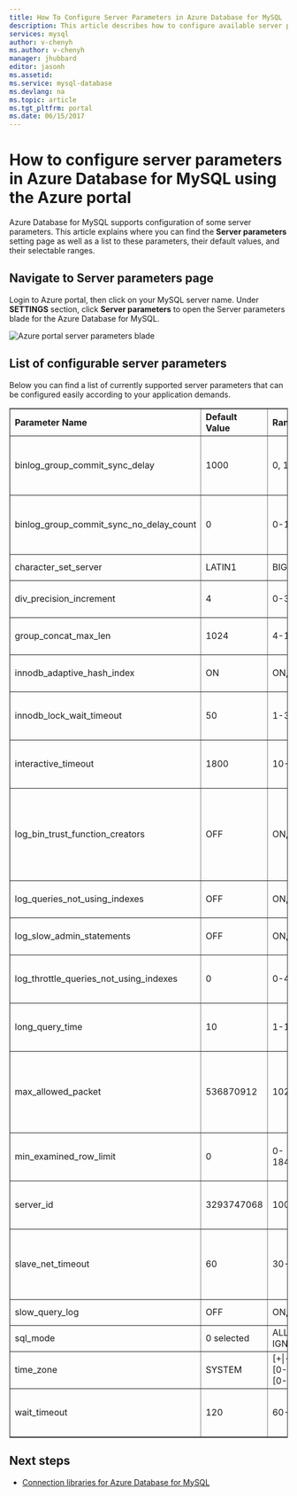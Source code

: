 ```yaml
---
title: How To Configure Server Parameters in Azure Database for MySQL | Microsoft Docs
description: This article describes how to configure available server parameters in Azure Database for MySQL using the Azure portal.
services: mysql
author: v-chenyh
ms.author: v-chenyh
manager: jhubbard
editor: jasonh
ms.assetid:
ms.service: mysql-database
ms.devlang: na
ms.topic: article
ms.tgt_pltfrm: portal
ms.date: 06/15/2017
---
```


# How to configure server parameters in Azure Database for MySQL using the Azure portal

Azure Database for MySQL supports configuration of some server parameters. This article explains where you can find the **Server parameters** setting page as well as a list to these parameters, their default values, and their selectable ranges.

## Navigate to **Server parameters** page

Login to Azure portal, then click on your MySQL server name. Under **SETTINGS** section, click **Server parameters** to open the Server parameters blade for the Azure Database for MySQL.

![Azure portal server parameters blade](./media/howto-server-parameters/auzre-portal-server-parameters.png)

## List of configurable server parameters

Below you can find a list of currently supported server parameters that can be configured easily according to your application demands.

<table width="100%" border="1" cellspacing="10" cellpadding="10">
  <th align="left"><strong>Parameter Name</strong>
    </td>
  <th align="left"><strong>Default Value</strong>
    </td>
  <th align="left"><strong>Range</strong>
    </td>
  <th align="left"><strong>Description</strong>
    </td>

  <tr>
    <td>binlog_group_commit_sync_delay</td>
    <td>1000</td>
    <td>0, 11-1000000</td>
    <td>Controls how many microseconds the binary log commit waits before synchronizing the binary log file to disk.</td>
  </tr>

  <tr>
    <td>binlog_group_commit_sync_no_delay_count</td>
    <td>0</td>
    <td>0-1000000</td>
    <td>The maximum number of transactions to wait for before aborting the current delay as specified by binlog-group-commit-sync-delay.</td>
  </tr>

  <tr>
    <td>character_set_server</td>
    <td>LATIN1</td>
    <td>BIG5, UTF8MB4, etc.</td>
    <td>Use charset_name as the default server character set.</td>
  </tr>

  <tr>
    <td>div_precision_increment</td>
    <td>4</td>
    <td>0-30</td>
    <td>Number of digits by which to increase the scale of the result of division operations.</td>
  </tr>

  <tr>
    <td>group_concat_max_len</td>
    <td>1024</td>
    <td>4-16777216</td>
    <td>Maximum allowed result length in bytes for the GROUP_CONCAT().</td>
  </tr>

  <tr>
    <td>innodb_adaptive_hash_index</td>
    <td>ON</td>
    <td>ON, OFF</td>
    <td>Whether innodb adaptive hash indexes are enabled or disabled.</td>
  </tr>

  <tr>
    <td>innodb_lock_wait_timeout</td>
    <td>50</td>
    <td>1-3600</td>
    <td>The length of time in seconds an InnoDB transaction waits for a row lock before giving up.</td>
  </tr>

  <tr>
    <td>interactive_timeout</td>
    <td>1800</td>
    <td>10-1800</td>
    <td>Number of seconds the server waits for activity on an interactive connection before closing it.</td>
  </tr>

  <tr>
    <td>log_bin_trust_function_creators</td>
    <td>OFF</td>
    <td>ON, OFF</td>
    <td>This variable applies when binary logging is enabled. It controls whether stored function creators can be trusted not to create stored functions that will cause unsafe events to be written to the binary log.</td>
  </tr>

  <tr>
    <td>log_queries_not_using_indexes</td>
    <td>OFF</td>
    <td>ON, OFF</td>
    <td>Logs queries that are expected to retrieve all rows to slow query log.</td>
  </tr>

  <tr>
    <td>log_slow_admin_statements</td>
    <td>OFF</td>
    <td>ON, OFF</td>
    <td>Include slow administrative statements in the statements written to the slow query log.</td>
  </tr>

  <tr>
    <td>log_throttle_queries_not_using_indexes</td>
    <td>0</td>
    <td>0-4294967295</td>
    <td>Limits the number of such queries per minute that can be written to the slow query log.</td>
  </tr>

  <tr>
    <td>long_query_time</td>
    <td>10</td>
    <td>1-1E+100</td>
    <td>If a query takes longer than this many seconds, the server increments the Slow_queries status variable.</td>
  </tr>

  <tr>
    <td>max_allowed_packet</td>
    <td>536870912</td>
    <td>1024-1073741824</td>
    <td>The maximum size of one packet or any generated/intermediate string, or any parameter sent by the mysql_stmt_send_long_data() C API function.</td>
  </tr>

  <tr>
    <td>min_examined_row_limit</td>
    <td>0</td>
    <td>0-18446744073709551615</td>
    <td>Can be used to cause queries which examine fewer than the stated number of rows not to be logged.</td>
  </tr>

  <tr>
    <td>server_id</td>
    <td>3293747068</td>
    <td>1000-4294967295</td>
    <td>The server ID, used in replication to give each master and slave a unique identity.</td>
  </tr>

  <tr>
    <td>slave_net_timeout</td>
    <td>60</td>
    <td>30-3600</td>
    <td>The number of seconds to wait for more data from the master before the slave considers the connection broken, aborts the read, and tries to reconnect.</td>
  </tr>

  <tr>
    <td>slow_query_log</td>
    <td>OFF</td>
    <td>ON, OFF</td>
    <td>Enable or disable the slow query log.</td>
  </tr>

  <tr>
    <td>sql_mode</td>
    <td>0 selected</td>
    <td>ALLOW_INVALID_DATES, IGNORE_SPACE, etc.</td>
    <td>The current server SQL mode.</td>
  </tr>

  <tr>
    <td>time_zone</td>
    <td>SYSTEM</td>
    <td>[+|-][0]{0,1}[0-9]:[0-5][0-9]|[+|-][1][0-2]:[0-5][0-9]|SYSTEM</td>
    <td>The server time zone.</td>
  </tr>

  <tr>
    <td>wait_timeout</td>
    <td>120</td>
    <td>60-240</td>
    <td>The number of seconds the server waits for activity on a noninteractive connection before closing it.</td>
  </tr>
</table>

## Next steps
- [Connection libraries for Azure Database for MySQL](concepts-connection-libraries.md)